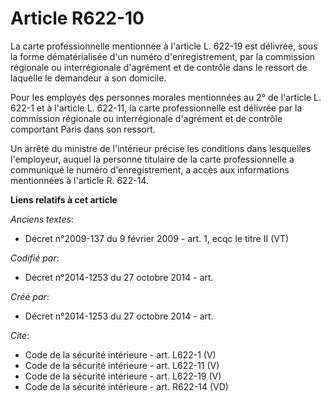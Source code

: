 # Article R622-10

La carte professionnelle mentionnée à l'article L. 622-19 est délivrée, sous la forme dématérialisée d'un numéro
d'enregistrement, par la commission régionale ou interrégionale d'agrément et de contrôle dans le ressort de laquelle le
demandeur a son domicile. 

Pour les employés des personnes morales mentionnées au 2° de l'article L. 622-1 et à l'article L. 622-11, la carte
professionnelle est délivrée par la commission régionale ou interrégionale d'agrément et de contrôle comportant Paris dans
son ressort. 

Un arrêté du ministre de l'intérieur précise les conditions dans lesquelles l'employeur, auquel la personne titulaire de la
carte professionnelle a communiqué le numéro d'enregistrement, a accès aux informations mentionnées à l'article R. 622-14.

**Liens relatifs à cet article**

_Anciens textes_:

  - Décret n°2009-137 du 9 février 2009 - art. 1, ecqc le titre II (VT)

_Codifié par_:

  - Décret n°2014-1253 du 27 octobre 2014 - art.

_Créé par_:

  - Décret n°2014-1253 du 27 octobre 2014 - art.

_Cite_:

  - Code de la sécurité intérieure - art. L622-1 (V)
  - Code de la sécurité intérieure - art. L622-11 (V)
  - Code de la sécurité intérieure - art. L622-19 (V)
  - Code de la sécurité intérieure - art. R622-14 (VD)
